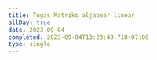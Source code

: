 ```yaml
---
title: Tugas Matriks aljabear linear
allDay: true
date: 2023-09-04
completed: 2023-09-04T13:23:49.718+07:00
type: single
---
```


